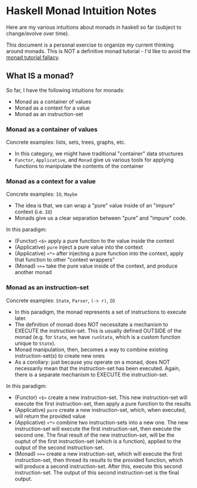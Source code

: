 # Haskell Monad Intuition Notes

Here are my various intuitions about monads in haskell so far (subject to change/evolve over time).

This document is a personal exercise to organize my current thinking around monads.
This is NOT a definitive monad tutorial - I'd like to avoid the 
[monad tutorial fallacy](https://byorgey.wordpress.com/2009/01/12/abstraction-intuition-and-the-monad-tutorial-fallacy/).

## What IS a monad?
So far, I have the following intuitions for monads:
- Monad as a container of values
- Monad as a context for a value
- Monad as an instruction-set

### Monad as a container of values
Concrete examples: lists, sets, trees, graphs, etc.

- In this category, we might have traditional "container" data structures
- `Functor`, `Applicative`, and `Monad` give us various tools for applying functions to manipulate the contents of the container

### Monad as a context for a value
Concrete examples: `IO`, `Maybe`

- The idea is that, we can wrap a "pure" value inside of an "impure" context (i.e. `IO`)
- Monads give us a clear separation between "pure" and "impure" code.

In this paradigm:
- (Functor) `<$>` apply a pure function to the value inside the context
- (Applicative) `pure` inject a pure value into the context
- (Applicative) `<*>` after injecting a pure function into the context, apply that function to other "context wrappers"
- (Monad) `>>=` take the pure value inside of the context, and produce another monad

### Monad as an instruction-set
Concrete examples: `State`, `Parser`, `(-> r)`, `IO`

- In this paradigm, the monad represents a set of instructions to execute later.
- The definition of monad does NOT necessitate a mechanism to EXECUTE the instruction-set. This is usually defined OUTSIDE of the monad (e.g. for `State`, we have `runState`, which is a custom function unique to `State`).
- Monad manipulation, then, becomes a way to combine existing instruction-set(s) to create new ones
- As a corollary: just because you operate on a monad, does NOT necessarily mean that the instruction-set has been executed. Again, there is a separate mechanism to EXECUTE the instruction-set.

In this paradigm:
- (Functor) `<$>` create a new instruction-set. This new instruction-set will execute the first instruction-set, then apply a pure function to the results
- (Applicative) `pure` create a new instruction-set, which, when executed, will return the provided value
- (Applicative) `<*>` combine two instruction-sets into a new one. The new instruction-set will execute the first instruction-set, then execute the second one.  The final result of the new instruction-set, will be the ouptut of the first instruction-set (which is a function), applied to the output of the second instruction-set.
- (Monad) `>>=` create a new instruction-set, which will execute the first instruction-set, then thread its results to the provided function, which will produce a second instruction-set. After this, execute this second instruction-set. The output of this second instruction-set is the final output.
